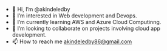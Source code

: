- 👋 Hi, I’m @akindeledby
- 👀 I’m interested in Web development and Devops.
- 🌱 I’m currently learning AWS and Azure Cloud Computinng.
- 💞️ I’m looking to collaborate on projects involving cloud app development.
- 📫 How to reach me akindeledby86@gmail.com

<!---
akindeledby/akindeledby is a ✨ special ✨ repository because its `README.md` (this file) appears on your GitHub profile.
You can click the Preview link to take a look at your changes.
--->
